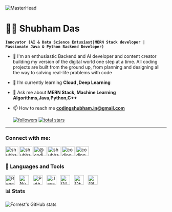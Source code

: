 ![MasterHead](https://d2f8l4t0zpiyim.cloudfront.net/000_clients/664516/page/664516cjJgh69K.gif)
# 🏄‍♂️ Shubham Das

**`Innovator (AI & Data Science Entusiast|MERN Stack developer | Passionate Java & Python Backend Developer)`**

- 🌱 I'm an enthusiastic  Backend and AI developer and content creator building my version of the digital world one step at a time. All coding projects are built from the ground up, from planning and designing all the way to solving real-life problems with code

- 🌱 I’m currently learning **Cloud ,Deep Learning**

- 💬 Ask me about **MERN Stack, Machine Learning Algorithms,Java,Python,C++**

- 📫 How to reach me **codingshubham.in@gmail.com**


   <p align="left">
      <a href="https://github.com/ShubhamDas8981?tab=followers">
         <img alt="followers" title="Follow me on Github" src="https://custom-icon-badges.demolab.com/github/followers/ShubhamDas8981?color=236ad3&labelColor=1155ba&style=for-the-badge&logo=person-add&label=Follow&logoColor=white"/></a>
      <a href="https://github.com/ShubhamDas8981?tab=repositories&sort=stargazers">
         <img alt="total stars" title="Total stars on GitHub" src="https://custom-icon-badges.demolab.com/github/stars/ShubhamDas8981?color=55960c&style=for-the-badge&labelColor=488207&logo=star"/></a>
   </p>

---

<h3 align="left">Connect with me:</h3>
<p align="left">
<a href="https://linkedin.com/in/shubham-das-471966240" target="blank"><img align="center" src="https://raw.githubusercontent.com/rahuldkjain/github-profile-readme-generator/master/src/images/icons/Social/linked-in-alt.svg" alt="shubham-das-471966240" height="30" width="40" /></a>
<a href="https://kaggle.com/shubhamdasin" target="blank"><img align="center" src="https://raw.githubusercontent.com/rahuldkjain/github-profile-readme-generator/master/src/images/icons/Social/kaggle.svg" alt="shubhamdasin" height="30" width="40" /></a>
<a href="https://medium.com/@codingshubham.in" target="blank"><img align="center" src="https://raw.githubusercontent.com/rahuldkjain/github-profile-readme-generator/master/src/images/icons/Social/medium.svg" alt="@codingshubham.in" height="30" width="40" /></a>
<a href="https://www.hackerrank.com/shubhamdas8981" target="blank"><img align="center" src="https://raw.githubusercontent.com/rahuldkjain/github-profile-readme-generator/master/src/images/icons/Social/hackerrank.svg" alt="shubhamdas8981" height="30" width="40" /></a>
<a href="https://auth.geeksforgeeks.org/user/codingshubhamin" target="blank"><img align="center" src="https://raw.githubusercontent.com/rahuldkjain/github-profile-readme-generator/master/src/images/icons/Social/geeks-for-geeks.svg" alt="codingshubhamin" height="30" width="40" /></a>
<a href="/codingshubhamin" target="blank"><img align="center" src="https://raw.githubusercontent.com/rahuldkjain/github-profile-readme-generator/master/src/images/icons/Social/rss.svg" alt="codingshubhamin" height="30" width="40" /></a>
</p>



### 🧰 Languages and Tools

<img align="left" alt="React JS" width="30px" style="padding-right:10px;" src="https://upload.wikimedia.org/wikipedia/commons/thumb/a/a7/React-icon.svg/768px-React-icon.svg.png?20220125121207"/>
<img align="left" alt="Node" width="30px" style="padding-right:10px;" src="<img align="left" alt="React JS" width="30px" style="padding-right:10px;" src="https://www.vectorlogo.zone/logos/nodejs/nodejs-ar21.svg"/>
<img align="left" alt="Python" width="30px" style="padding-right:10px;" src="https://cdn.jsdelivr.net/gh/devicons/devicon/icons/python/python-plain.svg" />
<img align="left" alt="Java" width="30px" style="padding-right:10px;" src="https://cdn.jsdelivr.net/gh/devicons/devicon/icons/java/java-original.svg"/>
<img align="left" alt="Git" width="30px" style="padding-right:10px;" src="https://cdn.jsdelivr.net/gh/devicons/devicon/icons/git/git-original.svg" />
<img align="left" alt="C++" width="30px" style="padding-right:10px;" src="https://cdn.jsdelivr.net/gh/devicons/devicon/icons/cplusplus/cplusplus-line.svg" />
<img align="left" alt="GitHub" width="30px" style="padding-right:10px;" src="https://cdn.jsdelivr.net/gh/devicons/devicon/icons/github/github-original.svg" />
<br />

### 📊 Stats

![Forrest's GitHub stats](https://github-readme-stats.vercel.app/api?username=ShubhamDas8981&show_icons=true&theme=gruvbox)

<!-- ![GitHub Streak](https://streak-stats.demolab.com?user=ShubhamDas8981&theme=gruvbox&border_radius=4.5) -->

#

[website]: https://shubhamdas.addpotion.com/
